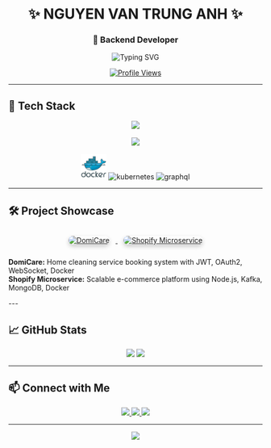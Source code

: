 <!-- Profile README - Nguyen Trung Anh -->

<h1 align="center">✨ NGUYEN VAN TRUNG ANH ✨</h1>
<h3 align="center">🚀 Backend Developer</h3>

<p align="center">
  <img src="https://readme-typing-svg.demolab.com?font=Fira+Code&weight=500&pause=1000&color=36BCF7&center=true&vCenter=true&width=435&lines=Second-year+student+at+DUT.;Passionate+about+Backend+Development.;Loves+SpringBoot+%2F+NodeJS.;Currently+exploring+Docker%2C+CI%2FCD." alt="Typing SVG" />
</p>

<p align="center">
  <a href="https://github.com/hnagnurtme">
    <img src="https://komarev.com/ghpvc/?username=hnagnurtme&style=flat-square&color=blue" alt="Profile Views" />
  </a>
</p>

---

## 🧠 Tech Stack

<p align="center">
  <img src="https://skillicons.dev/icons?i=java,spring,nodejs,express,ts,js,docker,kubernetes,postgres,mysql,mongodb,graphql,dotnet" />
</p>

<p align="center">
  <img src="https://skillicons.dev/icons?i=html,css,qt,vscode,git,github,postman" />
</p>

<p align="center">
  <img src="https://raw.githubusercontent.com/devicons/devicon/master/icons/docker/docker-original-wordmark.svg" alt="docker" width="50" height="50" />
  <img src="https://cdn.jsdelivr.net/gh/devicons/devicon/icons/kubernetes/kubernetes-plain-wordmark.svg" alt="kubernetes" width="50" height="50" />
  <img src="https://cdn.jsdelivr.net/gh/devicons/devicon/icons/graphql/graphql-plain.svg" alt="graphql" width="50" height="50" />
</p>

<p align="center">
  <img src="https://lottiefiles.com/storage/datafiles/1oJxgKq3bbV8GL3/data.json" width="0" height="0" hidden />
</p>

---

## 🛠️ Project Showcase

<p align="center">

  <!-- Project 1 -->
  <a href="https://github.com/hnagnurtme/DomiCare_Website" target="_blank">
    <img src="https://raw.githubusercontent.com/hnagnurtme/DomiCare_Website/main/preview.png" alt="DomiCare" width="300" style="border-radius: 12px; box-shadow: 0 4px 8px rgba(0,0,0,0.2); margin: 12px;" />
  </a>

  <!-- Project 2 -->
  <a href="https://github.com/hnagnurtme/ecomerce-microservice" target="_blank">
    <img src="https://raw.githubusercontent.com/hnagnurtme/ecomerce-microservice/main/preview.png" alt="Shopify Microservice" width="300" style="border-radius: 12px; box-shadow: 0 4px 8px rgba(0,0,0,0.2); margin: 12px;" />
  </a>

</p>

<p align="center">

  <b>DomiCare:</b> Home cleaning service booking system with JWT, OAuth2, WebSocket, Docker <br/>
  <b>Shopify Microservice:</b> Scalable e-commerce platform using Node.js, Kafka, MongoDB, Docker

</p>
---

## 📈 GitHub Stats

<p align="center">
  <img src="https://github-readme-stats.vercel.app/api?username=hnagnurtme&theme=tokyonight&show_icons=true&hide_border=true" width="48%" />
  <img src="https://github-readme-streak-stats.herokuapp.com/?user=hnagnurtme&theme=tokyonight&hide_border=true" width="48%" />
</p>

---

## 📫 Connect with Me

<p align="center">
  <a href="mailto:trunganh0106@gmail.com">
    <img src="https://img.shields.io/badge/-Email-black?style=for-the-badge&logo=gmail&logoColor=white"/>
  </a>
  <a href="https://www.linkedin.com/in/trunganh0106">
    <img src="https://img.shields.io/badge/-LinkedIn-%230077B5?style=for-the-badge&logo=linkedin&logoColor=white"/>
  </a>
  <a href="https://github.com/hnagnurtme">
    <img src="https://img.shields.io/badge/-GitHub-181717?style=for-the-badge&logo=github&logoColor=white"/>
  </a>
</p>

---

<p align="center">
  <img src="https://capsule-render.vercel.app/api?type=waving&color=gradient&height=120&section=footer"/>
</p>
